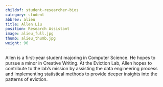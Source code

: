 ```yaml
---
childof: student-researcher-bios
category: student
abbrev: alieu
title: Allen Liu
position: Research Assistant
image: alieu_full.jpg
thumb: alieu_thumb.jpg
weight: 96
---
```

Allen is a first-year student majoring in Computer Science. He hopes to pursue a minor in Creative Writing. At the Eviction Lab, Allen hopes to contribute to the lab’s mission by assisting the data engineering process and implementing statistical methods to provide deeper insights into the patterns of eviction.
